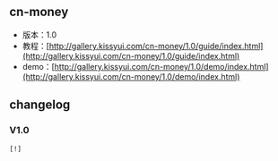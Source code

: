 ## cn-money

* 版本：1.0
* 教程：[http://gallery.kissyui.com/cn-money/1.0/guide/index.html](http://gallery.kissyui.com/cn-money/1.0/guide/index.html)
* demo：[http://gallery.kissyui.com/cn-money/1.0/demo/index.html](http://gallery.kissyui.com/cn-money/1.0/demo/index.html)

## changelog

### V1.0

    [!]


